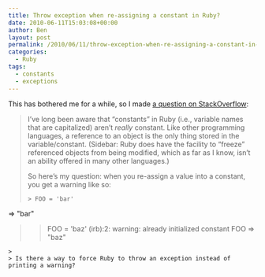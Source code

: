 ```yaml
---
title: Throw exception when re-assigning a constant in Ruby?
date: 2010-06-11T15:03:08+00:00
author: Ben
layout: post
permalink: /2010/06/11/throw-exception-when-re-assigning-a-constant-in-ruby/
categories:
  - Ruby
tags:
  - constants
  - exceptions
---
```

This has bothered me for a while, so I made [a question on StackOverflow](http://stackoverflow.com/questions/3023617/throw-exception-when-re-assigning-a-constant-in-ruby):

> I&#8217;ve long been aware that &#8220;constants&#8221; in Ruby (i.e., variable names that are capitalized) aren&#8217;t _really_ constant. Like other programming languages, a reference to an object is the only thing stored in the variable/constant. (Sidebar: Ruby does have the facility to &#8220;freeze&#8221; referenced objects from being modified, which as far as I know, isn&#8217;t an ability offered in many other languages.)
> 
> So here&#8217;s my question: when you re-assign a value into a constant, you get a warning like so:
> 
> ```irb
>> FOO = 'bar'
=> "bar"
>> FOO = 'baz'
(irb):2: warning: already initialized constant FOO
=> "baz"
```
> 
> Is there a way to force Ruby to throw an exception instead of printing a warning?